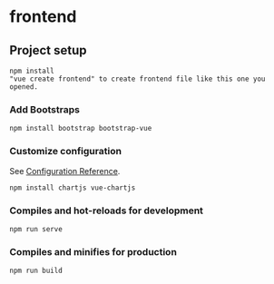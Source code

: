 # frontend

## Project setup
```
npm install
"vue create frontend" to create frontend file like this one you opened.

```


### Add Bootstraps
```
npm install bootstrap bootstrap-vue
```
### Customize configuration
See [Configuration Reference](https://cli.vuejs.org/config/).

```
npm install chartjs vue-chartjs
```
### Compiles and hot-reloads for development
```
npm run serve
```

### Compiles and minifies for production
```
npm run build
```